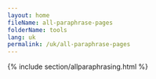 ```yaml
---
layout: home
fileName: all-paraphrase-pages
folderName: tools
lang: uk
permalink: /uk/all-paraphrase-pages
---
```

{% include section/allparaphrasing.html %}